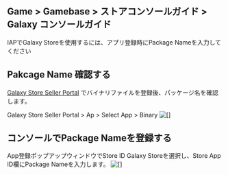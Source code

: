 ## Game > Gamebase > ストアコンソールガイド > Galaxy コンソールガイド

IAPでGalaxy  Storeを使用するには、アプリ登録時にPackage  Nameを入力してください

## Pakcage Name 確認する
[Galaxy Store Seller Portal](https://seller.samsungapps.com/main/sellerMain.as) でバイナリファイルを登録後、パッケージ名を確認します。

Galaxy Store Seller Portal > Ap > Select App > Binary
 ![[]](http://static.toastoven.net/prod_iap/2020/galaxy_app_kr.png)
 

## コンソールでPackage Nameを登録する
App登録ポップアップウィンドウでStore ID Galaxy Storeを選択し、Store App ID欄にPackage Nameを入力します。
![[]](http://static.toastoven.net/prod_gamebase/StoreConsoleGuide/galaxy_app_2_kr.png)
